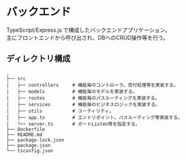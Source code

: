 # バックエンド

TypeScript/Express.js で構成したバックエンドアプリケーション。  
主にフロントエンドから呼び出され、DBへのCRUD操作等を行う。

## ディレクトリ構成

    .
    ├── src
    │   ├── controllers     # 機能毎のコントローラ。受付処理等を実装する。
    │   ├── models          # 機能毎のモデルを実装する。
    │   ├── routes          # 機能毎のパスルーティングを実装する。
    │   ├── services        # 機能毎のビジネスロジックを実装する。
    │   ├── utils           # ユーティリティ。
    │   ├── app.ts          # エントリポイント。パスルーティング等実装する。
    │   └── server.ts       # ポートListen等を指定する。
    ├── Dockerfile
    ├── README.md
    ├── package-lock.json
    ├── package.json
    └── tsconfig.json

